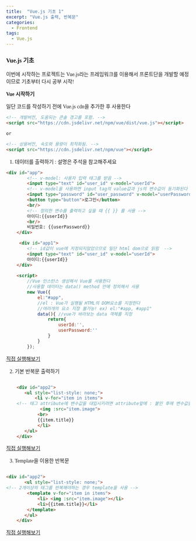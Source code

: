 ```yaml
---
title:  "Vue.js 기초 1"
excerpt: "Vue.js 출력, 반복문"
categories: 
  - Frontend
tags:
  - Vue.js
---
```


<style>
@font-face { font-family: 'IBMPlexSansKR-Regular';
   src: url('https://cdn.jsdelivr.net/gh/projectnoonnu/noonfonts_20-07@1.0/IBMPlexSansKR-Regular.woff') format('woff'); font-weight: normal; font-style: normal; }
body, a, h3, h4,h1{
font-family: 'IBMPlexSansKR-Regular';
}
td{
	border: 1px solid;
}
</style>

<h3>Vue.js 기초</h3>

<p>이번에 시작하는 프로젝트는 Vue.js라는 프레임워크를 이용해서 프론트단을 개발할 예정이므로 기초부터 다시 공부 시작!</p>

<b>Vue 시작하기</b>

일단 코드를 작성하기 전에 Vue.js cdn을 추가한 후 사용한다

```html
<!-- 개발버전, 도움되는 콘솔 경고를 포함. -->
<script src="https://cdn.jsdelivr.net/npm/vue/dist/vue.js"></script>

or

<!-- 상용버전, 속도와 용량이 최적화됨. -->
<script src="https://cdn.jsdelivr.net/npm/vue"></script>

```
1. 데이터를 출력하기 : 설명은 주석을 참고해주세요

```html
<div id="app">
        <!-- v-model: 사용자 입력 태그를 받음 -->
        <input type="text" id="user_id" v-model="userId">
        <!-- v-model을 사용하면 input tag의 value값과 js의 변수값이 동기화된다 -->
        <input type="password" id="user_password" v-model="userPassword">
        <button type="button">로그인</button>
        <br/>
        <!-- 정의한 변수를 출력하고 싶을 때 {{ }} 를 사용 -->
        아이디:{{userId}}
        <br/>
        비밀번호: {{userPassword}}
	</div>

	 <div id="app1">
        <!-- id값이 vue에 지정되지않았으므로 일단 html dom으로 읽힘  -->
        <input type="text" id="user_id" v-model="userId">
        아이디:{{userId}}
    </div>
	
	<script>
        //Vue 인스턴스 생성해서 Vue를 사용한다
        //사용할 데이터는 data() method 안에 정의해서 사용
        new Vue({
            el:"#app",
            //el : Vue가 실행될 HTML의 DOM요소를 지정한다
            //여러개의 요소 지정 불가능! ex) el:"#app, #app1"
            data(){ //vue가 바라보는 data 객체를 지정
                return{
                    userId:'',
                    userPassword:''
                }
            }
        });

```

<a href="https://jsfiddle.net/hjleee/xvhwd73j/">직접 실행해보기</a>

2. 기본 반복문 출력하기

```html

    <div id="app2"> 
       <ul style="list-style: none;">
           <li v-for="item in items">
	<!-- 태그 attribute에 변수값을 대입시키려면 attribute앞에 : 붙인 후에 변수값을 입력 -->
             <img :src="item.image">
            <br>
            {{item.title}} 
            </li> 
       </ul>
    </div>
```
<a href="https://jsfiddle.net/hjleee/wfbna3e8/9/">직접 실행해보기</a><br>

3. Template을 이용한 반복문

```html

<div id="app2"> 
       <ul style="list-style: none;">
<!-- 2개이상의 태그를 반복해야하는 경우 template을 사용 -->
        <template v-for="item in items">
            <li> <img :src="item.image"></li>
            <li>{{item.title}}</li>
        </template>
       </ul>
    </div>

```
<a href="https://jsfiddle.net/hjleee/wfbna3e8/6/">직접 실행해보기</a>

